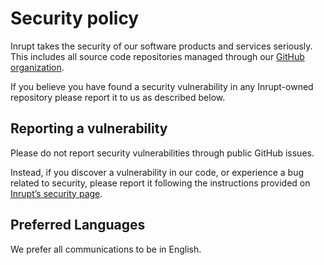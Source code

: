 # Security policy

Inrupt takes the security of our software products and services seriously. This includes all source code repositories managed through our [GitHub organization](https://github.com/inrupt).

If you believe you have found a security vulnerability in any Inrupt-owned repository please report it to us as described below.

## Reporting a vulnerability

Please do not report security vulnerabilities through public GitHub issues.

Instead, if you discover a vulnerability in our code, or experience a bug related to security, please report it following the instructions provided on [Inrupt’s security page](https://inrupt.com/security/).

## Preferred Languages

We prefer all communications to be in English.
